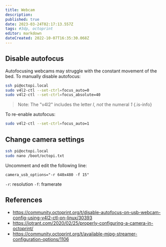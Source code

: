 ```yaml
---
title: Webcam
description: 
published: true
date: 2023-03-24T02:17:13.557Z
tags: #3dp, octoprint
editor: markdown
dateCreated: 2022-10-07T16:35:30.068Z
---
```


## Disable autofocus

Autofocusing webcams may struggle with the constant movement of the bed. To manually disable autofocus:
```bash
ssh pi@octopi.local
sudo v4l2-ctl --set-ctrl=focus_auto=0
sudo v4l2-ctl --set-ctrl=focus_absolute=40
```

> Note: The "v4l2" includes the letter *l*, *not* the numeral *1*
{.is-info}


To re-enable autofocus:
```bash
sudo v4l2-ctl --set-ctrl=focus_auto=1
```

## Change camera settings
```bash
ssh pi@octopi.local
sudo nano /boot/octopi.txt
```

Uncomment and edit the following line:
```
camera_usb_options="-r 640x480 -f 15"
```
`-r`: resolution
`-f`: framerate

## References
- https://community.octoprint.org/t/disable-autofocus-on-usb-webcam-config-using-v4l2-ctl-on-linux/30393
- https://iotrant.com/2020/02/25/properly-configuring-a-camera-in-octoprint/
- https://community.octoprint.org/t/available-mjpg-streamer-configuration-options/1106